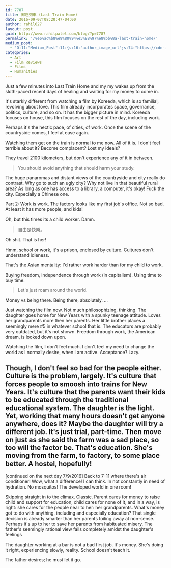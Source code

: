 ```yaml
---
id: 7787
title: 歸途列車 (Last Train Home)
date: 2016-09-07T08:20:47-04:00
author: rahil627
layout: post
guid: http://www.rahilpatel.com/blog/?p=7787
permalink: '/%e6%ad%b8%e9%80%94%e5%88%97%e8%bb%8a-last-train-home/'
medium_post:
  - 'O:11:"Medium_Post":11:{s:16:"author_image_url";s:74:"https://cdn-images-1.medium.com/fit/c/200/200/1*dmbNkD5D-u45r44go_cf0g.png";s:10:"author_url";s:28:"https://medium.com/@rahil627";s:11:"byline_name";N;s:12:"byline_email";N;s:10:"cross_link";s:2:"no";s:2:"id";s:12:"9c12c9a49c83";s:21:"follower_notification";s:3:"yes";s:7:"license";s:19:"all-rights-reserved";s:14:"publication_id";s:12:"7a04709b0155";s:6:"status";s:6:"public";s:3:"url";s:94:"https://medium.com/@rahil627/%E6%AD%B8%E9%80%94%E5%88%97%E8%BB%8A-last-train-home-9c12c9a49c83";}'
categories:
  - Art
  - Film Reviews
  - Films
  - Humanities
---
```

Just a few minutes into Last Train Home and my my wakes up from the sloth-paced recent days of healing and waiting for my money to come in.

It's starkly different from watching a film by Koreeda, which is so familial, revolving about love. This film already incorporates space, governance, politics, culture, and so on. It has the bigger picture in mind. Koreeda focuses on house, this film focuses on the rest of the day, including work.

Perhaps it's the hectic pace, of cities, of work. Once the scene of the countryside comes, I feel at ease again.

Watching them get on the train is normal to me now. All of it is. I don't feel terrible about it? Become complacent? Lost my ideals?

They travel 2100 kilometers, but don't experience any of it in between.

<blockquote>You should avoid anything that should harm your study.</blockquote>

The huge panaromas and distant views of the countryside and city really do contrast. Why go to such an ugly city? Why not live in that beautiful rural area? As long as one has access to a library, a computer, it's okay! Fuck the city. Especially a Chinese one.

Part 2:
Work is work. The factory looks like my first job's office. Not so bad. At least it has more people, and kids!

Oh, but this times its a child worker. Damn.

<blockquote>自由是快樂。</blockquote>

Oh shit. That is her!

Hmm, school or work, it's a prison, enclosed by culture. Cultures don't understand idleness.

That's the Asian mentality: I'd rather work harder than for my child to work.

Buying freedom, independence through work (in capitalism). Using time to buy time.

<blockquote>Let's just roam around the world.</blockquote>

Money vs being there. Being there, absolutely.
...

Just watching the film now. Not much philosophizing, thinking. The daughter goes home for New Years with a spunky teenage attitude. Loves her grandparents more then her parents. Her little brother places a seemingly mere #5 in whatever school that is. The educators are probably very outdated, but it's not shown. Freedom through work, the American dream, is looked down upon.

Watching the film, I don't feel much. I don't feel my need to change the world as I normally desire, when I am active. Acceptance? Lazy.

Though, I don't feel so bad for the people either. Culture is the problem, largely. It's culture that forces people to smoosh into trains for New Years. It's culture that the parents want their kids to be educated through the traditional educational system. The daughter is the light. Yet, working that many hours doesn't get anyone anywhere, does it? Maybe the daughter will try a different job. It's just trial, part-time. Then move on just as she said the farm was a sad place, so too will the factor be. That's education. She's moving from the farm, to factory, to some place better. A hostel, hopefully!
--

[continued on the next day 7/9/2016]
Back to 7-11 where there's air conditioner! Wow, what a difference! I can think. In not constantly in need of hydration. No mosquitos! The developed world in one room!

Skipping straight in to the climax. Classic. Parent cares for money to raise child and support for education, child cares for none of it, and in a way, is right: she cares for the people near to her: her grandparents. What's money got to do with anything, including and especially education? That single decision is already smarter than her parents toiling away at non-sense. Perhaps it's up to her to save her parents from habituated misery. The father's seemingly rational view fails completely amidst the daughter's feelings

The daughter working at a bar is not a bad first job. It's money. She's doing it right, experiencing slowly, reality. School doesn't teach it.

The father desires; he must let it go.